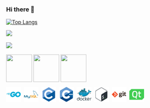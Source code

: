 ### Hi there 👋
[![Top Langs](https://github-readme-stats.vercel.app/api/top-langs/?username=craftbec)](https://github.com/craftbec/github-readme-stats)

![](https://github-profile-summary-cards.vercel.app/api/cards/most-commit-language?username=craftbec&theme=solarized_dark)

![](https://github-profile-summary-cards.vercel.app/api/cards/repos-per-language?username=craftbec&theme=solarized_dark)

<div>
  <p>
    <img align="center" src="https://dg8krxphbh767.cloudfront.net/tracks/go.svg" width="70" height="75">
    <img align="center" src="https://dg8krxphbh767.cloudfront.net/tracks/c.svg" width="70" height="75">
    <img align="center" src="https://dg8krxphbh767.cloudfront.net/tracks/cpp.svg" width="70" height="75">
  </p>
</div>

<div>
  <img src="https://github.com/devicons/devicon/blob/master/icons/go/go-original-wordmark.svg" title="Git" **alt="Git" width="40" height="40"/>&nbsp;
  <img src="https://github.com/devicons/devicon/blob/master/icons/mysql/mysql-original-wordmark.svg" title="MySQL"  alt="MySQL" width="40" height="40"/>&nbsp;
      <img src="https://github.com/devicons/devicon/blob/master/icons/c/c-original.svg" title="C" **alt="C" width="40" height="40"/>&nbsp;
        <img src="https://github.com/devicons/devicon/blob/master/icons/cplusplus/cplusplus-original.svg" title="Cpp" **alt="Cpp" width="40" height="40"/>&nbsp;
        <img src="https://github.com/devicons/devicon/blob/master/icons/docker/docker-original-wordmark.svg" title="docker" **alt="docker" width="40" height="40"/>&nbsp;
        <img src="https://github.com/devicons/devicon/blob/master/icons/bash/bash-original.svg" title="bash" **alt="bash" width="40" height="40"/>&nbsp;
        <img src="https://github.com/devicons/devicon/blob/master/icons/git/git-original-wordmark.svg" title="Git" **alt="Git" width="40" height="40"/>&nbsp;
        <img src="https://github.com/devicons/devicon/blob/master/icons/qt/qt-original.svg" title="qt" **alt="qt" width="40" height="40"/>&nbsp;
</div>
